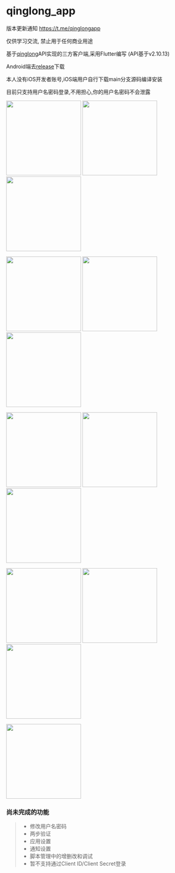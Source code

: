# qinglong_app

版本更新通知 https://t.me/qinglongapp

仅供学习交流, 禁止用于任何商业用途

基于[qinglong](https://github.com/whyour/qinglong)API实现的三方客户端,采用Flutter编写 (API基于v2.10.13)

Android端去[release](https://github.com/qinglong-app/qinglong_app/releases)下载

本人没有iOS开发者账号,iOS端用户自行下载main分支源码编译安装

目前只支持用户名密码登录,不用担心,你的用户名密码不会泄露

<p float="left">
  <img src="./art/1.jpg" width="200" />
  <img src="./art/8.jpg" width="200" /> 
  <img src="./art/9.jpg" width="200" />
</p>
<p float="left">
  <img src="./art/10.jpg" width="200" />
  <img src="./art/11.jpg" width="200" /> 
  <img src="./art/12.jpg" width="200" />
</p>
<p float="left">
  <img src="./art/2.jpg" width="200" />
  <img src="./art/3.jpg" width="200" /> 
  <img src="./art/4.jpg" width="200" />
</p>

<p float="left">
  <img src="./art/5.jpg" width="200" />
  <img src="./art/6.jpg" width="200" /> 
  <img src="./art/7.jpg" width="200" />
</p>

<p float="left">
  <img src="./art/13.jpg" width="200" />
</p>

### 尚未完成的功能
>* 修改用户名密码
>* 两步验证
>* 应用设置
>* 通知设置
>* 脚本管理中的增删改和调试 
>* 暂不支持通过Client ID/Client Secret登录
